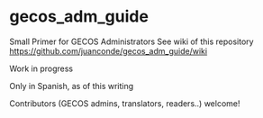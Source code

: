 # gecos_adm_guide

Small Primer for GECOS Administrators
See wiki of this repository
https://github.com/juanconde/gecos_adm_guide/wiki

Work in progress

Only in Spanish, as of this writing 

Contributors (GECOS admins, translators, readers..) welcome!
